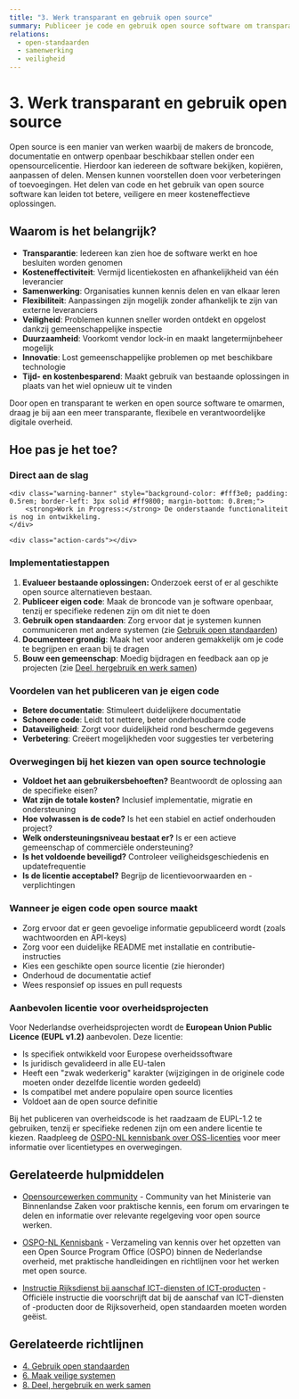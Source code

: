 ```yaml
---
title: "3. Werk transparant en gebruik open source"
summary: Publiceer je code en gebruik open source software om transparantie, flexibiliteit en verantwoording te verbeteren.
relations:
  - open-standaarden
  - samenwerking
  - veiligheid
---
```


# 3. Werk transparant en gebruik open source

Open source is een manier van werken waarbij de makers de broncode, documentatie en ontwerp openbaar beschikbaar stellen onder een opensourcelicentie. Hierdoor kan iedereen de software bekijken, kopiëren, aanpassen of delen. Mensen kunnen voorstellen doen voor verbeteringen of toevoegingen. Het delen van code en het gebruik van open source software kan leiden tot betere, veiligere en meer kosteneffectieve oplossingen.

## Waarom is het belangrijk?

- **Transparantie**: Iedereen kan zien hoe de software werkt en hoe besluiten worden genomen
- **Kosteneffectiviteit**: Vermijd licentiekosten en afhankelijkheid van één leverancier
- **Samenwerking**: Organisaties kunnen kennis delen en van elkaar leren
- **Flexibiliteit**: Aanpassingen zijn mogelijk zonder afhankelijk te zijn van externe leveranciers
- **Veiligheid**: Problemen kunnen sneller worden ontdekt en opgelost dankzij gemeenschappelijke inspectie
- **Duurzaamheid**: Voorkomt vendor lock-in en maakt langetermijnbeheer mogelijk
- **Innovatie**: Lost gemeenschappelijke problemen op met beschikbare technologie
- **Tijd- en kostenbesparend**: Maakt gebruik van bestaande oplossingen in plaats van het wiel opnieuw uit te vinden

Door open en transparant te werken en open source software te omarmen, draag je bij aan een meer transparante, flexibele en verantwoordelijke digitale overheid.

## Hoe pas je het toe?

<div class="direct-aan-de-slag">
    <h3>Direct aan de slag</h3>

    <div class="warning-banner" style="background-color: #fff3e0; padding: 0.5rem; border-left: 3px solid #ff9800; margin-bottom: 0.8rem;">
        <strong>Work in Progress:</strong> De onderstaande functionaliteit is nog in ontwikkeling.
    </div>

    <div class="action-cards"></div>
</div>

### Implementatiestappen

1. **Evalueer bestaande oplossingen:** Onderzoek eerst of er al geschikte open source alternatieven bestaan.
2. **Publiceer eigen code**: Maak de broncode van je software openbaar, tenzij er specifieke redenen zijn om dit niet te doen
3. **Gebruik open standaarden**: Zorg ervoor dat je systemen kunnen communiceren met andere systemen (zie [Gebruik open standaarden](../open-standaarden/index.md))
4. **Documenteer grondig**: Maak het voor anderen gemakkelijk om je code te begrijpen en eraan bij te dragen
5. **Bouw een gemeenschap**: Moedig bijdragen en feedback aan op je projecten (zie [Deel, hergebruik en werk samen](../samenwerking/index.md))

### Voordelen van het publiceren van je eigen code

- **Betere documentatie**: Stimuleert duidelijkere documentatie
- **Schonere code**: Leidt tot nettere, beter onderhoudbare code
- **Dataveiligheid**: Zorgt voor duidelijkheid rond beschermde gegevens
- **Verbetering**: Creëert mogelijkheden voor suggesties ter verbetering

### Overwegingen bij het kiezen van open source technologie

- **Voldoet het aan gebruikersbehoeften?** Beantwoordt de oplossing aan de specifieke eisen?
- **Wat zijn de totale kosten?** Inclusief implementatie, migratie en ondersteuning
- **Hoe volwassen is de code?** Is het een stabiel en actief onderhouden project?
- **Welk ondersteuningsniveau bestaat er?** Is er een actieve gemeenschap of commerciële ondersteuning?
- **Is het voldoende beveiligd?** Controleer veiligheidsgeschiedenis en updatefrequentie
- **Is de licentie acceptabel?** Begrijp de licentievoorwaarden en -verplichtingen

### Wanneer je eigen code open source maakt

- Zorg ervoor dat er geen gevoelige informatie gepubliceerd wordt (zoals wachtwoorden en API-keys)
- Zorg voor een duidelijke README met installatie en contributie-instructies
- Kies een geschikte open source licentie (zie hieronder)
- Onderhoud de documentatie actief
- Wees responsief op issues en pull requests

### Aanbevolen licentie voor overheidsprojecten

Voor Nederlandse overheidsprojecten wordt de **European Union Public Licence (EUPL v1.2)** aanbevolen. Deze licentie:

- Is specifiek ontwikkeld voor Europese overheidssoftware
- Is juridisch gevalideerd in alle EU-talen
- Heeft een "zwak wederkerig" karakter (wijzigingen in de originele code moeten onder dezelfde licentie worden gedeeld)
- Is compatibel met andere populaire open source licenties
- Voldoet aan de open source definitie

Bij het publiceren van overheidscode is het raadzaam de EUPL-1.2 te gebruiken, tenzij er specifieke redenen zijn om een andere licentie te kiezen. Raadpleeg de [OSPO-NL kennisbank over OSS-licenties](https://ospo-nl.github.io/kennisbank/best-practices/open-source-software-licenties/) voor meer informatie over licentietypes en overwegingen.

## Gerelateerde hulpmiddelen

- [Opensourcewerken community](https://developer.overheid.nl/communities/open-source-werken) - Community van het Ministerie van Binnenlandse Zaken voor praktische kennis, een forum om ervaringen te delen en informatie over relevante regelgeving voor open source werken.

- [OSPO-NL Kennisbank](https://ospo-nl.github.io/kennisbank/) - Verzameling van kennis over het opzetten van een Open Source Program Office (OSPO) binnen de Nederlandse overheid, met praktische handleidingen en richtlijnen voor het werken met open source.

- [Instructie Rijksdienst bij aanschaf ICT-diensten of ICT-producten](https://wetten.overheid.nl/BWBR0024717/2008-11-23) - Officiële instructie die voorschrijft dat bij de aanschaf van ICT-diensten of -producten door de Rijksoverheid, open standaarden moeten worden geëist.

## Gerelateerde richtlijnen

- [4. Gebruik open standaarden](../open-standaarden/index.md)
- [6. Maak veilige systemen](../veiligheid/index.md)
- [8. Deel, hergebruik en werk samen](../samenwerking/index.md)
